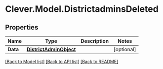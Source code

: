 # Clever.Model.DistrictadminsDeleted
## Properties

Name | Type | Description | Notes
------------ | ------------- | ------------- | -------------
**Data** | [**DistrictAdminObject**](DistrictAdminObject.md) |  | [optional] 

[[Back to Model list]](../README.md#documentation-for-models) [[Back to API list]](../README.md#documentation-for-api-endpoints) [[Back to README]](../README.md)

